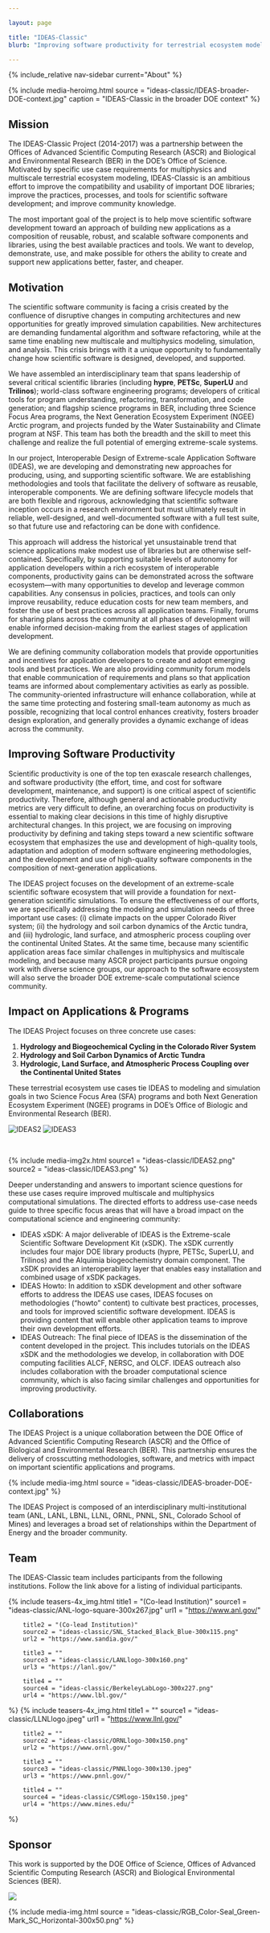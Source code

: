 ```yaml
---

layout: page

title: "IDEAS-Classic"
blurb: "Improving software productivity for terrestrial ecosystem modeling"

---
```





<!-- Sidebar Nav -->
<!-- ---------------------------------------------------------------------- -->

{% include_relative nav-sidebar current="About" %}

<!-- Content -->
<!-- ---------------------------------------------------------------------- -->

{% 	include media-heroimg.html 
	  source = "ideas-classic/IDEAS-broader-DOE-context.jpg"
		caption = "IDEAS-Classic in the broader DOE context"
%}

## Mission

The IDEAS-Classic Project (2014-2017) was a partnership between the Offices of Advanced Scientific Computing Research (ASCR) and Biological and Environmental Research (BER) in the DOE’s Office of Science.  Motivated by specific use case requirements for multiphysics and multiscale terrestrial ecosystem modeling, IDEAS-Classic is an ambitious effort to improve the compatibility and usability of important DOE libraries; improve the practices, processes, and tools for scientific software development; and improve community knowledge.

The most important goal of the project is to help move scientific software development toward an approach of building new applications as a composition of reusable, robust, and scalable software components and libraries, using the best available practices and tools.  We want to develop, demonstrate, use, and make possible for others the ability to create and support new applications better, faster, and cheaper.

## Motivation

The scientific software community is facing a crisis created by the confluence of disruptive changes in computing architectures and new opportunities for greatly improved simulation capabilities. New architectures are demanding fundamental algorithm and software refactoring, while at the same time enabling new multiscale and multiphysics modeling, simulation, and analysis. This crisis brings with it a unique opportunity to fundamentally change how scientific software is designed, developed, and supported.

We have assembled an interdisciplinary team that spans leadership of several critical scientific libraries (including **hypre**, **PETSc**, **SuperLU** and **Trilinos**); world-class software engineering programs; developers of critical tools for program understanding, refactoring, transformation, and code generation; and flagship science programs in BER, including three Science Focus Area programs, the Next Generation Ecosystem Experiment (NGEE) Arctic program, and projects funded by the Water Sustainability and Climate program at NSF. This team has both the breadth and the skill to meet this challenge and realize the full potential of emerging extreme-scale systems.

In our project, Interoperable Design of Extreme-scale Application Software (IDEAS), we are developing and demonstrating new approaches for producing, using, and supporting scientific software. We are establishing methodologies and tools that facilitate the delivery of software as reusable, interoperable components. We are defining software lifecycle models that are both flexible and rigorous, acknowledging that scientific software inception occurs in a research environment but must ultimately result in reliable, well-designed, and well-documented software with a full test suite, so that future use and refactoring can be done with confidence.

This approach will address the historical yet unsustainable trend that science applications make modest use of libraries but are otherwise self-contained. Specifically, by supporting suitable levels of autonomy for application developers within a rich ecosystem of interoperable components, productivity gains can be demonstrated across the software ecosystem—with many opportunities to develop and leverage common capabilities. Any consensus in policies, practices, and tools can only improve reusability, reduce education costs for new team members, and foster the use of best practices across all application teams. Finally, forums for sharing plans across the community at all phases of development will enable informed decision-making from the earliest stages of application development.

We are defining community collaboration models that provide opportunities and incentives for application developers to create and adopt emerging tools and best practices. We are also providing community forum models that enable communication of requirements and plans so that application teams are informed about complementary activities as early as possible. The community-oriented infrastructure will enhance collaboration, while at the same time protecting and fostering small-team autonomy as much as possible, recognizing that local control enhances creativity, fosters broader design exploration, and generally provides a dynamic exchange of ideas across the community.

## Improving Software Productivity

Scientific productivity is one of the top ten exascale research challenges, and software productivity (the effort, time, and cost for software development, maintenance, and support) is one critical aspect of scientific productivity. Therefore, although general and actionable productivity metrics are very difficult to define, an overarching focus on productivity is essential to making clear decisions in this time of highly disruptive architectural changes. In this project, we are focusing on improving productivity by defining and taking steps toward a new scientific software ecosystem that emphasizes the use and development of high-quality tools, adaptation and adoption of modern software engineering methodologies, and the development and use of high-quality software components in the composition of next-generation applications.

The IDEAS project focuses on the development of an extreme-scale scientific software ecosystem that will provide a foundation for next-generation scientific simulations. To ensure the effectiveness of our efforts, we are specifically addressing the modeling and simulation needs of three important use cases: (i) climate impacts on the upper Colorado River system; (ii) the hydrology and soil carbon dynamics of the Arctic tundra, and (iii) hydrologic, land surface, and atmospheric process coupling over the continental United States. At the same time, because many scientific application areas face similar challenges in multiphysics and multiscale modeling, and because many ASCR project participants pursue ongoing work with diverse science groups, our approach to the software ecosystem will also serve the broader DOE extreme-scale computational science community.

## Impact on Applications & Programs

The IDEAS Project focuses on three concrete use cases:

1. **Hydrology and Biogeochemical Cycling in the Colorado River System**
2. **Hydrology and Soil Carbon Dynamics of Arctic Tundra**
3. **Hydrologic, Land Surface, and Atmospheric Process Coupling over the Continental United States**

These terrestrial ecosystem use cases tie IDEAS to modeling and simulation goals in two Science Focus Area (SFA) programs and both Next Generation Ecosystem Experiment (NGEE) programs in DOE’s Office of Biologic and Environmental Research (BER).

![IDEAS2](/assets/images/ideas-classic/IDEAS2.png) ![IDEAS3](/assets/images/ideas-classic/IDEAS3.png)

<br>

{% 	include media-img2x.html 
	  source1 = "ideas-classic/IDEAS2.png"
    source2 = "ideas-classic/IDEAS3.png"
%}

Deeper understanding and answers to important science questions for these use cases require improved multiscale and multiphysics computational simulations.  The directed efforts to address use-case needs guide to three specific focus areas that will have a broad impact on the computational science and engineering community:

* IDEAS xSDK: A major deliverable of IDEAS is the Extreme-scale Scientific Software Development Kit (xSDK).  The xSDK currently includes four major DOE library products (hypre, PETSc, SuperLU, and Trilinos) and the Alquimia biogeochemistry domain component.  The xSDK provides an interoperability layer that enables easy installation and combined usage of xSDK packages.
* IDEAS Howto: In addition to xSDK development and other software efforts to address the IDEAS use cases, IDEAS focuses on methodologies (“howto” content) to cultivate best practices, processes, and tools for improved scientific software development.  IDEAS is providing content that will enable other application teams to improve their own development efforts.
* IDEAS Outreach: The final piece of IDEAS is the dissemination of the content developed in the project.  This includes tutorials on the IDEAS xSDK and the methodologies we develop, in collaboration with DOE computing facilities ALCF, NERSC, and OLCF.  IDEAS outreach also includes collaboration with the broader computational science community, which is also facing similar challenges and opportunities for improving productivity.

## Collaborations

The IDEAS Project is a unique collaboration between the DOE Office of Advanced Scientific Computing Research (ASCR) and the Office of Biological and Environmental Research (BER).  This partnership ensures the delivery of crosscutting methodologies, software, and metrics with impact on important scientific applications and programs.

{% 	include media-img.html 
	  source = "ideas-classic/IDEAS-broader-DOE-context.jpg"
%}

The IDEAS Project is composed of an interdisciplinary multi-institutional team (ANL, LANL, LBNL, LLNL, ORNL, PNNL, SNL, Colorado School of Mines) and leverages a broad set of relationships within the Department of Energy and the broader community.

## Team

The IDEAS-Classic team includes participants from the following institutions.  Follow the link above for a listing of individual participants.

<!-- For some reason the images are only showing up if there's also text in the cell.  I have no idea!
<table>
<tr>
<td><img src="/assets/images/ideas-classic/ANL-logo-square-300x267.jpg"><br>(Co-lead Institution)</td>
<td><img src="/assets/images/ideas-classic/SNL_Stacked_Black_Blue-300x115.png"><br>(Co-lead Institution)</td>
<td><img src="/assets/images/ideas-classic/LANLlogo-300x160.png"></td>
<td><img src="/assets/images/ideas-classic/BerkeleyLabLogo-300x227.png"></td>
</tr>
</table>
-->

{% 	include teasers-4x_img.html
		title1 = "(Co-lead Institution)"
		source1 = "ideas-classic/ANL-logo-square-300x267.jpg"
		url1 = "https://www.anl.gov/"

		title2 = "(Co-lead Institution)"
		source2 = "ideas-classic/SNL_Stacked_Black_Blue-300x115.png"
		url2 = "https://www.sandia.gov/"

		title3 = ""
		source3 = "ideas-classic/LANLlogo-300x160.png"
		url3 = "https://lanl.gov/"

		title4 = ""
		source4 = "ideas-classic/BerkeleyLabLogo-300x227.png"
		url4 = "https://www.lbl.gov/"
%}
{% 	include teasers-4x_img.html
		title1 = ""
		source1 = "ideas-classic/LLNLlogo.jpeg"
		url1 = "https://www.llnl.gov/"

		title2 = ""
		source2 = "ideas-classic/ORNLlogo-300x150.png"
		url2 = "https://www.ornl.gov/"

		title3 = ""
		source3 = "ideas-classic/PNNLlogo-300x130.jpeg"
		url3 = "https://www.pnnl.gov/"

		title4 = ""
		source4 = "ideas-classic/CSMlogo-150x150.jpeg"
		url4 = "https://www.mines.edu/"
%}

## Sponsor

This work is supported by the DOE Office of Science, Offices of Advanced Scientific Computing Research (ASCR) and Biological Environmental Sciences (BER).

![](/assets/images/ideas-classic/RGB_Color-Seal_Green-Mark_SC_Horizontal-300x50.png)

{% include media-img.html
  source = "ideas-classic/RGB_Color-Seal_Green-Mark_SC_Horizontal-300x50.png"
%}